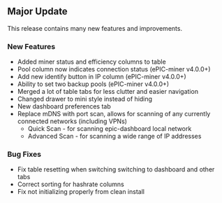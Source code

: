 ## Major Update

This release contains many new features and improvements.

### New Features

-   Added miner status and efficiency columns to table
-   Pool column now indicates connection status (ePIC-miner v4.0.0+)
-   Add new identify button in IP column (ePIC-miner v4.0.0+)
-   Ability to set two backup pools (ePIC-miner v4.0.0+)
-   Merged a lot of table tabs for less clutter and easier navigation
-   Changed drawer to mini style instead of hiding
-   New dashboard preferences tab
-   Replace mDNS with port scan, allows for scanning of any currently connected networks (including VPNs)
    -   Quick Scan - for scanning epic-dashboard local network
    -   Advanced Scan - for scanning a wide range of IP addresses


### Bug Fixes

-   Fix table resetting when switching switching to dashboard and other tabs
-   Correct sorting for hashrate columns
-   Fix not initializing properly from clean install
